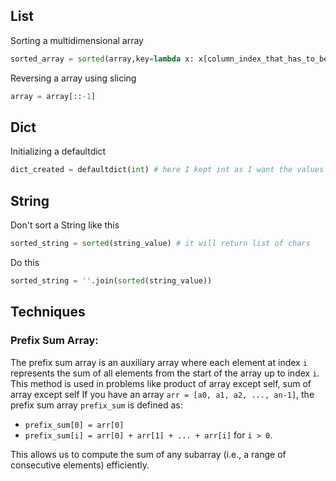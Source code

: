 List
---

Sorting a multidimensional array
```python
sorted_array = sorted(array,key=lambda x: x[column_index_that_has_to_be_sorted])
```
Reversing a array using slicing
```python
array = array[::-1]
```

Dict
---

Initializing a defaultdict
```python
dict_created = defaultdict(int) # here I kept int as I want the values of dictionary to be integer 
```

String
---

Don't sort a String like this
```python
sorted_string = sorted(string_value) # it will return list of chars
```
Do this
```python
sorted_string = ''.join(sorted(string_value))
```

Techniques
---

### Prefix Sum Array:
The prefix sum array is an auxiliary array where each element at index `i` represents the sum of all elements from the start of the array up to index `i`.
This method is used in problems like product of array except self, sum of array except self
If you have an array `arr = [a0, a1, a2, ..., an-1]`, the prefix sum array `prefix_sum` is defined as:

- `prefix_sum[0] = arr[0]`
- `prefix_sum[i] = arr[0] + arr[1] + ... + arr[i]` for `i > 0`.

This allows us to compute the sum of any subarray (i.e., a range of consecutive elements) efficiently.
